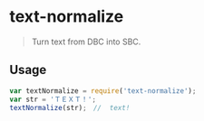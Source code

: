 # text-normalize
> Turn text from DBC into SBC.

## Usage

```javascript
var textNormalize = require('text-normalize');
var str = 'ＴＥＸＴ！';
textNormalize(str);　//  text!
```
